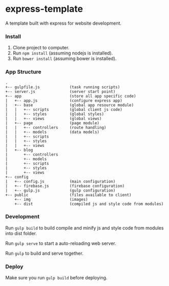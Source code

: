 # express-template

A template built with express for website development.

### Install

1. Clone project to computer.
2. Run `npm install` (assuming nodejs is installed).
3. Run `bower install` (assuming bower is installed).

### App Structure

```
.
+-- gulpfile.js             (task running scripts)
+-- server.js               (server start point)
+-- app                     (store all app specific code)
|   +-- app.js              (configure express app)
|   +-- base                (global app resource module)
|   |   +-- scripts         (global client js code)
|   |   +-- styles          (global styles)
|   |   +-- views           (global views)
|   +-- page                (page module)
|   |   +-- controllers     (route handling)
|   |   +-- models          (data models)
|   |   +-- scripts
|   |   +-- styles
|   |   +-- views
|   +-- blog
|       +-- controllers
|       +-- models
|       +-- scripts
|       +-- styles
|       +-- views
+-- config
|   +-- config.js           (main configuration)
|   +-- firebase.js         (firebase configuration)
|   +-- gulp.js             (gulp configuration)
+-- public                  (files available to client)
    +-- img                 (images)
    +-- dist                (compiled js and style code from modules)
```

### Development

Run `gulp build` to build compile and minify js and style code from modules into dist folder.

Run `gulp serve` to start a auto-reloading web server.

Run `gulp` to build and serve together.

### Deploy

Make sure you run `gulp build` before deploying.
